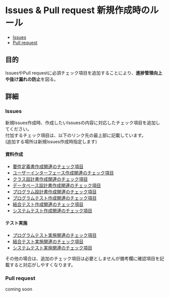 # Issues & Pull request 新規作成時のルール
- [Issues](#issues)
- [Pull request](#pull-request)

## 目的
IssuesやPull requestに必須チェック項目を追加することにより、**進捗管理向上や抜け漏れの防止**を図る。

## 詳細
### Issues
新規Issues作成時、作成したいIssuesの内容に対応したチェック項目を追加してください。<br>
付加するチェック項目は、以下のリンク先の最上部に記載しています。<br>
(追加する場所は新規Issues作成時指定します)
#### 資料作成
- [要件定義書作成関連のチェック項目](../../wiki/Check-list-during-RD-creation)
- [ユーザーインターフェース作成関連のチェック項目](../../wiki/Check-list-during-UI-creation)
- [クラス設計書作成関連のチェック項目](../../wiki/Check-list-during-SS-creation)
- [データベース設計書作成関連のチェック項目](../../wiki/Check-list-during-DB-creation)
- [プログラム設計書作成関連のチェック項目](../../wiki/Check-list-during-PS-creation)
- [プログラムテスト作成関連のチェック項目](../../wiki/Check-list-during-PT-creation)
- [結合テスト作成関連のチェック項目](../../wiki/Check-list-during-IT-creation)
- [システムテスト作成関連のチェック項目](../../wiki/Check-list-during-ST-creation)

#### テスト実施
- [プログラムテスト実施関連のチェック項目](../../wiki/Check-list-during-PT-Implementation)
- [結合テスト実施関連のチェック項目](../../wiki/Check-list-during-IT-Implementation)
- [システムテスト実施関連のチェック項目](../../wiki/Check-list-during-ST-Implementation)

その他の場合は、追加のチェック項目は必要としませんが備考欄に確認項目を記載すると対応がしやすくなります。

### Pull request
coming soon


